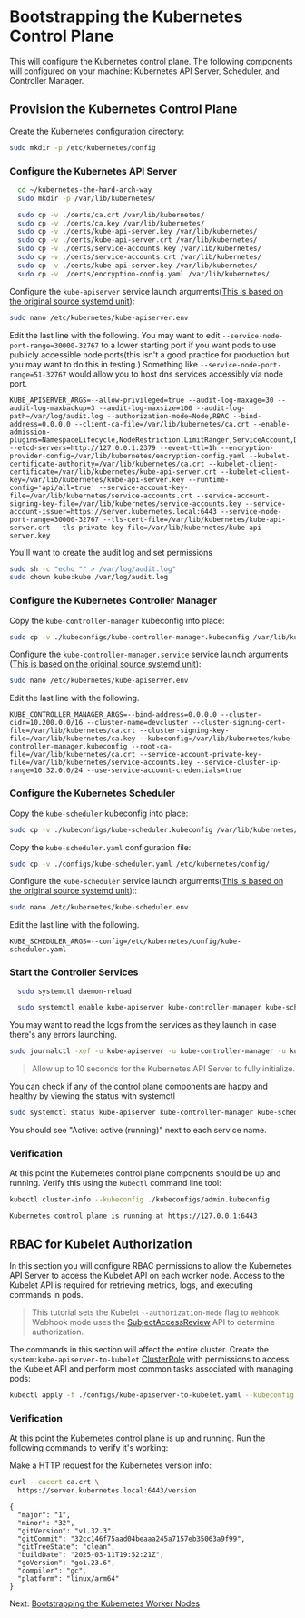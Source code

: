 # Bootstrapping the Kubernetes Control Plane

This will configure the Kubernetes control plane. The following components will configured on your machine: Kubernetes API Server, Scheduler, and Controller Manager.

## Provision the Kubernetes Control Plane

Create the Kubernetes configuration directory:

```bash
sudo mkdir -p /etc/kubernetes/config
```

### Configure the Kubernetes API Server

```bash
  cd ~/kubernetes-the-hard-arch-way
  sudo mkdir -p /var/lib/kubernetes/

  sudo cp -v ./certs/ca.crt /var/lib/kubernetes/
  sudo cp -v ./certs/ca.key /var/lib/kubernetes/
  sudo cp -v ./certs/kube-api-server.key /var/lib/kubernetes/
  sudo cp -v ./certs/kube-api-server.crt /var/lib/kubernetes/
  sudo cp -v ./certs/service-accounts.key /var/lib/kubernetes/
  sudo cp -v ./certs/service-accounts.crt /var/lib/kubernetes/
  sudo cp -v ./certs/kube-api-server.key /var/lib/kubernetes/
  sudo cp -v ./certs/encryption-config.yaml /var/lib/kubernetes/

```

Configure the `kube-apiserver` service launch arguments([This is based on the original source systemd unit](https://github.com/kelseyhightower/kubernetes-the-hard-way/blob/master/units/kube-apiserver.service)):

```bash
sudo nano /etc/kubernetes/kube-apiserver.env

```
Edit the last line with the following. You may want to edit `--service-node-port-range=30000-32767` to a lower starting port if you want pods to use publicly accessible node ports(this isn't a good practice for production but you may want to do this in testing.) Something like `--service-node-port-range=51-32767` would allow you to host dns services accessibly via node port.
```text
KUBE_APISERVER_ARGS=--allow-privileged=true --audit-log-maxage=30 --audit-log-maxbackup=3 --audit-log-maxsize=100 --audit-log-path=/var/log/audit.log --authorization-mode=Node,RBAC --bind-address=0.0.0.0 --client-ca-file=/var/lib/kubernetes/ca.crt --enable-admission-plugins=NamespaceLifecycle,NodeRestriction,LimitRanger,ServiceAccount,DefaultStorageClass,ResourceQuota --etcd-servers=http://127.0.0.1:2379 --event-ttl=1h --encryption-provider-config=/var/lib/kubernetes/encryption-config.yaml --kubelet-certificate-authority=/var/lib/kubernetes/ca.crt --kubelet-client-certificate=/var/lib/kubernetes/kube-api-server.crt --kubelet-client-key=/var/lib/kubernetes/kube-api-server.key --runtime-config='api/all=true' --service-account-key-file=/var/lib/kubernetes/service-accounts.crt --service-account-signing-key-file=/var/lib/kubernetes/service-accounts.key --service-account-issuer=https://server.kubernetes.local:6443 --service-node-port-range=30000-32767 --tls-cert-file=/var/lib/kubernetes/kube-api-server.crt --tls-private-key-file=/var/lib/kubernetes/kube-api-server.key

```
You'll want to create the audit log and set permissions

```bash
sudo sh -c "echo "" > /var/log/audit.log"
sudo chown kube:kube /var/log/audit.log
```
### Configure the Kubernetes Controller Manager

Copy the `kube-controller-manager` kubeconfig into place:

```bash
sudo cp -v ./kubeconfigs/kube-controller-manager.kubeconfig /var/lib/kubernetes/
```

Configure the `kube-controller-manager.service` service launch arguments ([This is based on the original source systemd unit](https://github.com/kelseyhightower/kubernetes-the-hard-way/blob/master/units/kube-controller-manager.service)):

```bash
sudo nano /etc/kubernetes/kube-apiserver.env

```
Edit the last line with the following.
```text
KUBE_CONTROLLER_MANAGER_ARGS=--bind-address=0.0.0.0 --cluster-cidr=10.200.0.0/16 --cluster-name=devcluster --cluster-signing-cert-file=/var/lib/kubernetes/ca.crt --cluster-signing-key-file=/var/lib/kubernetes/ca.key --kubeconfig=/var/lib/kubernetes/kube-controller-manager.kubeconfig --root-ca-file=/var/lib/kubernetes/ca.crt --service-account-private-key-file=/var/lib/kubernetes/service-accounts.key --service-cluster-ip-range=10.32.0.0/24 --use-service-account-credentials=true
```

### Configure the Kubernetes Scheduler

Copy the `kube-scheduler` kubeconfig into place:

```bash
sudo cp -v ./kubeconfigs/kube-scheduler.kubeconfig /var/lib/kubernetes/
```

Copy the `kube-scheduler.yaml` configuration file:

```bash
sudo cp -v ./configs/kube-scheduler.yaml /etc/kubernetes/config/
```

Configure the `kube-scheduler` service launch arguments([This is based on the original source systemd unit](https://github.com/kelseyhightower/kubernetes-the-hard-way/blob/master/units/kube-controller-manager.service))::

```bash
sudo nano /etc/kubernetes/kube-scheduler.env
```
Edit the last line with the following.
```text
KUBE_SCHEDULER_ARGS=--config=/etc/kubernetes/config/kube-scheduler.yaml      

```

### Start the Controller Services

```bash
  sudo systemctl daemon-reload

  sudo systemctl enable kube-apiserver kube-controller-manager kube-scheduler --now
```
You may want to read the logs from the services as they launch in case there's any errors launching. 
```bash
sudo journalctl -xef -u kube-apiserver -u kube-controller-manager -u kube-scheduler -u etcd
```
> Allow up to 10 seconds for the Kubernetes API Server to fully initialize.

You can check if any of the control plane components are happy and healthy by viewing the status with systemctl

```bash
sudo systemctl status kube-apiserver kube-controller-manager kube-scheduler
```
You should see "Active: active (running)" next to each service name.

### Verification

At this point the Kubernetes control plane components should be up and running. Verify this using the `kubectl` command line tool:

```bash
kubectl cluster-info --kubeconfig ./kubeconfigs/admin.kubeconfig
```

```text
Kubernetes control plane is running at https://127.0.0.1:6443
```

## RBAC for Kubelet Authorization

In this section you will configure RBAC permissions to allow the Kubernetes API Server to access the Kubelet API on each worker node. Access to the Kubelet API is required for retrieving metrics, logs, and executing commands in pods.

> This tutorial sets the Kubelet `--authorization-mode` flag to `Webhook`. Webhook mode uses the [SubjectAccessReview](https://kubernetes.io/docs/reference/access-authn-authz/authorization/#checking-api-access) API to determine authorization.

The commands in this section will affect the entire cluster.
Create the `system:kube-apiserver-to-kubelet` [ClusterRole](https://kubernetes.io/docs/reference/access-authn-authz/rbac/#role-and-clusterrole) with permissions to access the Kubelet API and perform most common tasks associated with managing pods:

```bash
kubectl apply -f ./configs/kube-apiserver-to-kubelet.yaml --kubeconfig ./kubeconfigs/admin.kubeconfig
```

### Verification

At this point the Kubernetes control plane is up and running. Run the following commands to verify it's working:

Make a HTTP request for the Kubernetes version info:

```bash
curl --cacert ca.crt \
  https://server.kubernetes.local:6443/version
```

```text
{
  "major": "1",
  "minor": "32",
  "gitVersion": "v1.32.3",
  "gitCommit": "32cc146f75aad04beaaa245a7157eb35063a9f99",
  "gitTreeState": "clean",
  "buildDate": "2025-03-11T19:52:21Z",
  "goVersion": "go1.23.6",
  "compiler": "gc",
  "platform": "linux/arm64"
}
```

Next: [Bootstrapping the Kubernetes Worker Nodes](09-bootstrapping-kubernetes-workers.md)
